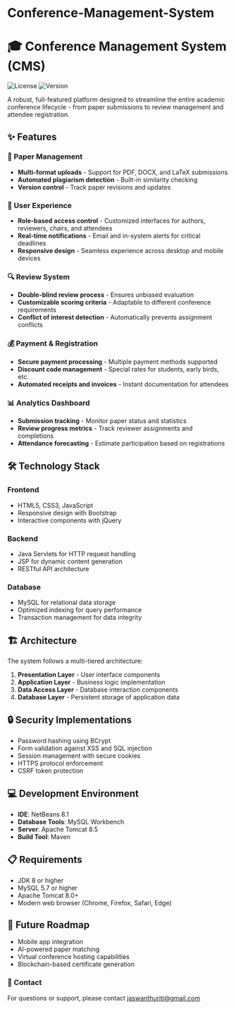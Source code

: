 # Conference-Management-System
# 🎓 Conference Management System (CMS)

![License](https://img.shields.io/badge/license-MIT-blue.svg)
![Version](https://img.shields.io/badge/version-1.0.0-green.svg)

A robust, full-featured platform designed to streamline the entire academic conference lifecycle - from paper submissions to review management and attendee registration.

## ✨ Features

### 📝 Paper Management
- **Multi-format uploads** - Support for PDF, DOCX, and LaTeX submissions
- **Automated plagiarism detection** - Built-in similarity checking
- **Version control** - Track paper revisions and updates

### 👥 User Experience
- **Role-based access control** - Customized interfaces for authors, reviewers, chairs, and attendees
- **Real-time notifications** - Email and in-system alerts for critical deadlines
- **Responsive design** - Seamless experience across desktop and mobile devices

### 🔍 Review System
- **Double-blind review process** - Ensures unbiased evaluation
- **Customizable scoring criteria** - Adaptable to different conference requirements
- **Conflict of interest detection** - Automatically prevents assignment conflicts

### 💰 Payment & Registration
- **Secure payment processing** - Multiple payment methods supported
- **Discount code management** - Special rates for students, early birds, etc.
- **Automated receipts and invoices** - Instant documentation for attendees

### 📊 Analytics Dashboard
- **Submission tracking** - Monitor paper status and statistics
- **Review progress metrics** - Track reviewer assignments and completions
- **Attendance forecasting** - Estimate participation based on registrations

## 🛠️ Technology Stack

### Frontend
- HTML5, CSS3, JavaScript
- Responsive design with Bootstrap
- Interactive components with jQuery

### Backend
- Java Servlets for HTTP request handling
- JSP for dynamic content generation
- RESTful API architecture

### Database
- MySQL for relational data storage
- Optimized indexing for query performance
- Transaction management for data integrity

## 🏗️ Architecture

The system follows a multi-tiered architecture:

1. **Presentation Layer** - User interface components
2. **Application Layer** - Business logic implementation
3. **Data Access Layer** - Database interaction components
4. **Database Layer** - Persistent storage of application data

## 🔒 Security Implementations

- Password hashing using BCrypt
- Form validation against XSS and SQL injection
- Session management with secure cookies
- HTTPS protocol enforcement
- CSRF token protection


## 💻 Development Environment

- **IDE**: NetBeans 8.1
- **Database Tools**: MySQL Workbench
- **Server**: Apache Tomcat 8.5
- **Build Tool**: Maven

## 📋 Requirements

- JDK 8 or higher
- MySQL 5.7 or higher
- Apache Tomcat 8.0+
- Modern web browser (Chrome, Firefox, Safari, Edge)

## 🔮 Future Roadmap

- Mobile app integration
- AI-powered paper matching
- Virtual conference hosting capabilities
- Blockchain-based certificate generation


### 📧 Contact

For questions or support, please contact [jaswanthuriti@gmail.com](mailto:jaswanthuriti@gmail.com)
